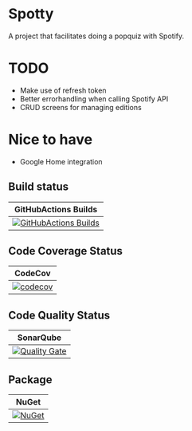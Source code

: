 # Spotty
A project that facilitates doing a popquiz with Spotify.

# TODO
- Make use of refresh token
- Better errorhandling when calling Spotify API
- CRUD screens for managing editions

# Nice to have
- Google Home integration

## Build status

| GitHubActions Builds |
|:--------------------:|
| [![GitHubActions Builds](https://github.com/rvanmaanen/Spotty/workflows/GitHubActionsBuilds/badge.svg)](https://github.com/rvanmaanen/Spotty/actions/workflows/githubactionsbuilds.yml) |

## Code Coverage Status

| CodeCov |
|:-------:|
| [![codecov](https://codecov.io/gh/rvanmaanen/Spotty/branch/master/graph/badge.svg)](https://codecov.io/gh/rvanmaanen/Spotty) |

## Code Quality Status

| SonarQube |
|:---------:|
| [![Quality Gate](https://sonarcloud.io/api/project_badges/measure?project=Spotty&metric=alert_status)](https://sonarcloud.io/dashboard?id=Spotty) |

## Package

| NuGet |
|:-----:|
| [![NuGet](https://img.shields.io/nuget/v/Spotty.svg)](https://www.nuget.org/packages/Spotty/) |
